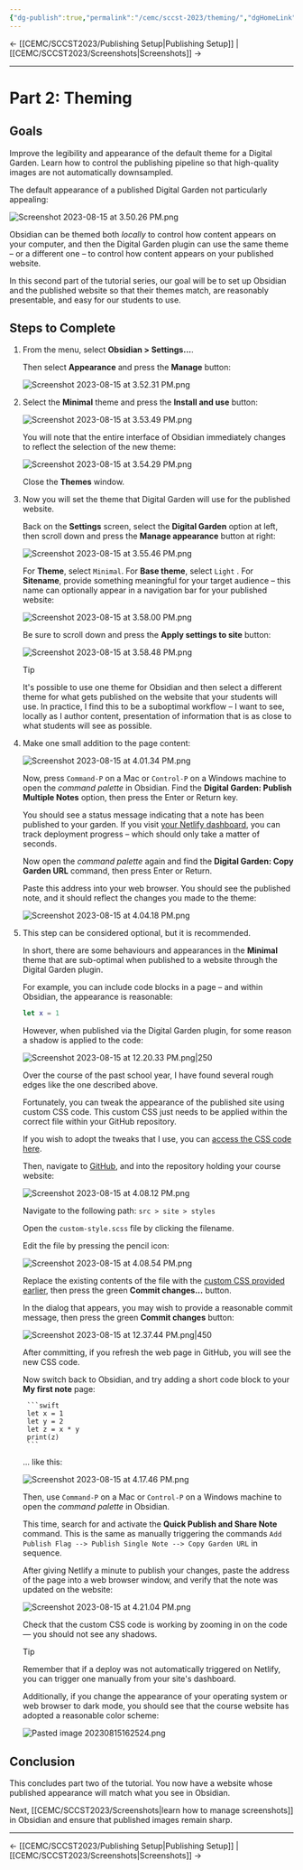 ```yaml
---
{"dg-publish":true,"permalink":"/cemc/sccst-2023/theming/","dgHomeLink":false}
---
```



← [[CEMC/SCCST2023/Publishing Setup\|Publishing Setup]] | [[CEMC/SCCST2023/Screenshots\|Screenshots]] →

---

# Part 2: Theming

## Goals

Improve the legibility and appearance of the default theme for a Digital Garden. Learn how to control the publishing pipeline so that high-quality images are not automatically downsampled.

The default appearance of a published Digital Garden not particularly appealing:

![Screenshot 2023-08-15 at 3.50.26 PM.png](/img/user/Attachments/Screenshot%202023-08-15%20at%203.50.26%20PM.png)

Obsidian can be themed both *locally* to control how content appears on your computer, and then the Digital Garden plugin can use the same theme – or a different one – to control how content appears on your published website.

In this second part of the tutorial series, our goal will be to set up Obsidian and the published website so that their themes match, are reasonably presentable, and easy for our students to use.

## Steps to Complete

1. From the menu, select **Obsidian > Settings...**.
   
   Then select **Appearance** and press the **Manage** button:
   
   ![Screenshot 2023-08-15 at 3.52.31 PM.png](/img/user/Attachments/Screenshot%202023-08-15%20at%203.52.31%20PM.png)
   
2. Select the **Minimal**  theme and press the **Install and use** button:
   
   ![Screenshot 2023-08-15 at 3.53.49 PM.png](/img/user/Attachments/Screenshot%202023-08-15%20at%203.53.49%20PM.png)
   
   You will note that the entire interface of Obsidian immediately changes to reflect the selection of the new theme:
   
   ![Screenshot 2023-08-15 at 3.54.29 PM.png](/img/user/Attachments/Screenshot%202023-08-15%20at%203.54.29%20PM.png)

   Close the **Themes** window.
   
3. Now you will set the theme that Digital Garden will use for the published website.
   
   Back on the **Settings** screen, select the **Digital Garden** option at left, then scroll down and press the **Manage appearance** button at right:
   
   ![Screenshot 2023-08-15 at 3.55.46 PM.png](/img/user/Attachments/Screenshot%202023-08-15%20at%203.55.46%20PM.png)
   
   For **Theme**, select `Minimal`. For **Base theme**, select `Light` . For **Sitename**, provide something meaningful for your target audience – this name can optionally appear in a navigation bar for your published website:
   
   ![Screenshot 2023-08-15 at 3.58.00 PM.png](/img/user/Attachments/Screenshot%202023-08-15%20at%203.58.00%20PM.png)
   
   Be sure to scroll down and press the **Apply settings to site** button:
   
   ![Screenshot 2023-08-15 at 3.58.48 PM.png](/img/user/Attachments/Screenshot%202023-08-15%20at%203.58.48%20PM.png)
   
   > [!TIP]
   > It's possible to use one theme for Obsidian and then select a different theme for what gets published on the website that your students will use. In practice, I find this to be a suboptimal workflow – I want to see, locally as I author content, presentation of information that is as close to what students will see as possible.

4. Make one small addition to the page content:
   
   ![Screenshot 2023-08-15 at 4.01.34 PM.png](/img/user/Attachments/Screenshot%202023-08-15%20at%204.01.34%20PM.png)
   
   Now, press `Command-P` on a Mac or `Control-P` on a Windows machine to open the *command palette* in Obsidian. Find the **Digital Garden: Publish Multiple Notes** option, then press the Enter or Return key.
   
   You should see a status message indicating that a note has been published to your garden. If you visit [your Netlify dashboard](https://www.netlify.com/), you can track deployment progress – which should only take a matter of seconds.
   
   Now open the *command palette* again and find the **Digital Garden: Copy Garden URL** command, then press Enter or Return.
   
   Paste this address into your web browser. You should see the published note, and it should reflect the changes you made to the theme: 
   
   ![Screenshot 2023-08-15 at 4.04.18 PM.png](/img/user/Attachments/Screenshot%202023-08-15%20at%204.04.18%20PM.png)

5. This step can be considered optional, but it is recommended.
   
   In short, there are some behaviours and appearances in the **Minimal** theme that are sub-optimal when published to a website through the Digital Garden plugin.
   
   For example, you can include code blocks in a page – and within Obsidian, the appearance is reasonable:
   
	```swift
	let x = 1   
	```
   
   However, when published via the Digital Garden plugin, for some reason a shadow is applied to the code:
   
   ![Screenshot 2023-08-15 at 12.20.33 PM.png|250](/img/user/Attachments/Screenshot%202023-08-15%20at%2012.20.33%20PM.png)
   
   Over the course of the past school year, I have found several rough edges like the one described above.
   
   Fortunately, you can tweak the appearance of the published site using custom CSS code. This custom CSS just needs to be applied within the correct file within your GitHub repository.
   
   If you wish to adopt the tweaks that I use, you can [access the CSS code here](https://gist.githubusercontent.com/russellgordon/f58d88f5a3aad819d1fcd371e534ab95/raw/23d7874ae5608d85da82e71766164dd9030900fd/custom-style.css).
   
   Then, navigate to [GitHub](https://github.com/), and into the repository holding your course website:
   
   ![Screenshot 2023-08-15 at 4.08.12 PM.png](/img/user/Attachments/Screenshot%202023-08-15%20at%204.08.12%20PM.png)
   
   Navigate to the following path: `src > site > styles`
   
   Open the `custom-style.scss` file by clicking the filename.
   
   Edit the file by pressing the pencil icon:
   
   ![Screenshot 2023-08-15 at 4.08.54 PM.png](/img/user/Attachments/Screenshot%202023-08-15%20at%204.08.54%20PM.png)
   
   Replace the existing contents of the file with the [custom CSS provided earlier](https://gist.githubusercontent.com/russellgordon/f58d88f5a3aad819d1fcd371e534ab95/raw/23d7874ae5608d85da82e71766164dd9030900fd/custom-style.css), then press the green **Commit changes...** button. 
   
   In the dialog that appears, you may wish to provide a reasonable commit message, then press the green **Commit changes** button:
   
   ![Screenshot 2023-08-15 at 12.37.44 PM.png|450](/img/user/Attachments/Screenshot%202023-08-15%20at%2012.37.44%20PM.png)
   
   After committing, if you refresh the web page in GitHub, you will see the new CSS code.
   
   Now switch back to Obsidian, and try adding a short code block to your **My first note** page:
   
		```swift
		let x = 1
		let y = 2
		let z = x * y
		print(z)
		```
	... like this:
	
	 ![Screenshot 2023-08-15 at 4.17.46 PM.png](/img/user/Attachments/Screenshot%202023-08-15%20at%204.17.46%20PM.png)
	 
	 Then, use `Command-P` on a Mac or `Control-P` on a Windows machine to open the *command palette* in Obsidian.
	 
	 This time, search for and activate the **Quick Publish and Share Note** command. This is the same as manually triggering the commands `Add Publish Flag --> Publish Single Note --> Copy Garden URL` in sequence.
	 
	 After giving Netlify a minute to publish your changes, paste the address of the page into a web browser window, and verify that the note was updated on the website:
	 
	 ![Screenshot 2023-08-15 at 4.21.04 PM.png](/img/user/Attachments/Screenshot%202023-08-15%20at%204.21.04%20PM.png)
	 
	 Check that the custom CSS code is working by zooming in on the code — you should not see any shadows.
	 
	 > [!TIP]
	 > Remember that if a deploy was not automatically triggered on Netlify, you can trigger one manually from your site's dashboard.
	 
	 Additionally, if you change the appearance of your operating system or web browser to dark mode, you should see that the course website has adopted a reasonable color scheme:
	 
	 ![Pasted image 20230815162524.png](/img/user/Attachments/Pasted%20image%2020230815162524.png)

## Conclusion

This concludes part two of the tutorial. You now have a website whose published appearance will match what you see in Obsidian. 

Next, [[CEMC/SCCST2023/Screenshots\|learn how to manage screenshots]] in Obsidian and ensure that published images remain sharp.

---

← [[CEMC/SCCST2023/Publishing Setup\|Publishing Setup]] | [[CEMC/SCCST2023/Screenshots\|Screenshots]] →


